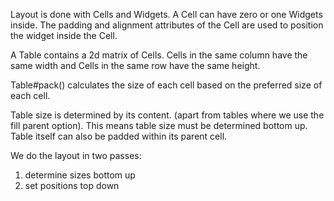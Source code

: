 
Layout is done with Cells and Widgets.  A Cell can have zero or one Widgets inside.
The padding and alignment attributes of the Cell are used to position the widget inside the Cell.

A Table contains a 2d matrix of Cells. Cells in the same column have the same width and Cells in the same row
have the same height.

Table#pack() calculates the size of each cell based on the preferred size of each cell.

Table size is determined by its content. (apart from tables where we use the fill parent option).  This means table size must be determined bottom up.
Table itself can also be padded within its parent cell.

We do the layout in two passes:
1. determine sizes bottom up
2. set positions top down


